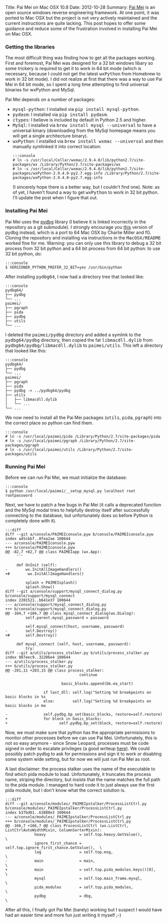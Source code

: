 Title: Pai Mei on Mac OSX 10.8
Date: 2012-10-28
Summary: <a href="https://github.com/OpenRCE/paimei">Pai Mei</a> is an open source windows reverse engineering framework. At one point, it was ported to Mac OSX but the project is not very actively maintained and the current instructions are quite lacking. This post hopes to offer some guidance and reduce some of the frustration involved in installing Pai Mei on Mac OSX.

<h3>Getting the libraries</h3>
The most difficult thing was finding how to get all the packages working. First and foremost, Pai Mei was designed for a 32 bit windows libary so some trickery is required to get it to work in 64 bit mode (which is necessary, because I could not get the latest <tt>wxPython</tt> from Homebrew to work in 32 bit mode). I did not realize at first that there was a way to use Pai Mei in 64 bit mode, so I spent a long time attempting to find universal binaries for wxPython and MySql.
  
Pai Mei depends on a number of packages:
<ul>
	<li><tt>mysql-python</tt>: I installed via <tt>pip install mysql-python</tt>.</li>
	<li><tt>pydasm</tt>: I installed via <tt>pip install pydasm</tt>.</li>
        <li><tt>ctypes</tt>: I believe is included by default in Python 2.5 and higher.</li>
        <li><tt>MySql</tt>: I installed via <tt>brew install mysql --universal</tt> to have a universal binary (downloading from the MySql homepage means you will get a single architecture binary).</li>
        <li><tt>wxPython</tt>: I installed via <tt>brew install wxmac --universal</tt> and then manually symlinked it into correct location: 

    :::console 
    # ln -s /usr/local/Cellar/wxmac/2.9.4.0/lib/python2.7/site-packages/wx /Library/Python/2.7/site-packages/wx
    # ln -s /usr/local/Cellar/wxmac/2.9.4.0/lib/python2.7/site-packages/wxPython-2.9.4.0-py2.7.egg-info /Library/Python/2.7/site-packages/wxPython-2.9.4.0-py2.7.egg-info 
    
(I sincerely hope there is a better way, but I couldn't find one). Note: as of yet, I haven't found a way to get <tt>wxPython</tt> to work in 32 bit python. I'll update the post when I figure that out.</li>
</ul>


<h3>Installing Pai Mei</h3>
Pai Mei uses the <a href="https://github.com/OpenRCE/pydbg">pydbg</a> library (I believe it is linked incorrectly in the repository as a git submodule). I strongly encourage you <a href="https://github.com/gdbinit/pydbg64">this</a> version of pydbg instead, which is a port to 64 Mac OSX by Charlie Miller and fG. Cloning the repository and installing via instructions in the <tt>MacOSX/README</tt> worked fine for me. Warning: you can only use this library to debug a 32 bit process from 32 bit python and a 64 bit process from 64 bit python: to use 32 bit python, do: 

    :::console
    $ VERSIONER_PYTHON_PREFER_32_BIT=yes /usr/bin/python

After installing <tt>pydbg64</tt>, I now had a directory tree that looked like:

    :::console
    pydbg64/
    ├── pydbg
    └── ...
    paimei/
    ├── pgraph
    ├── pida
    ├── pydbg
    ├── utils
    └── ...
I deleted the <tt>paimei/pydbg</tt> directory and added a symlink to the <tt>pydbg64/pydbg</tt> directory, then  copied the fat <tt>libmacdll.dylib</tt> from <tt>pydbg64/pydbg/libmacdll.dylib</tt> to <tt>paimei/utils</tt>. This left a directory that looked like this:

    :::console
    pydbg64/
    ├── pydbg
    └── ...
    paimei/
    ├── pgraph
    ├── pida
    ├── pydbg -> ../pydbg64/pydbg
    ├── utils
    │   ├── libmacdll.dylib
    │   └── ...
    └── ...

We now need to install all the Pai Mei packages (<tt>utils</tt>, <tt>pida</tt>, <tt>pgraph</tt>) into the correct place so python can find them.

    :::console
    # ln -s /usr/local/paimei/pida /Library/Python/2.7/site-packages/pida
    # ln -s /usr/local/paimei/pgraph /Library/Python/2.7/site-packages/pgraph
    # ln -s /usr/local/paimei/utils /Library/Python/2.7/site-packages/utils

<h3>Running Pai Mei</h3>
Before we can run Pai Mei, we must initialize the database: 

    :::console
    $ python /usr/local/paimei/__setup_mysql.py localhost root rootpassword


Next, we have to patch a few bugs in Pai Mei (it calls a deprecated function and the MySql modal tries to helpfully destroy itself after successfully connecting to the database, but unfortunately does so before Python is completely done with it).

    :::diff
    diff --git a/console/PAIMEIconsole.pyw b/console/PAIMEIconsole.pyw
    index a45cbbf..0fea2ae 100644
    --- a/console/PAIMEIconsole.pyw
    +++ b/console/PAIMEIconsole.pyw
    @@ -82,7 +82,7 @@ class PAIMEIapp (wx.App):
         '''
     
         def OnInit (self):
    -        wx.InitAllImageHandlers()
    +#        wx.InitAllImageHandlers()
     
             splash = PAIMEIsplash()
             splash.Show()
    diff --git a/console/support/mysql_connect_dialog.py b/console/support/mysql_connect
    index 2201521..b641e37 100644
    --- a/console/support/mysql_connect_dialog.py
    +++ b/console/support/mysql_connect_dialog.py
    @@ -104,7 +104,7 @@ class mysql_connect_dialog(wx.Dialog):
             self.parent.mysql_password = password
     
             self.mysql_connect(host, username, password)
    -        self.Destroy()
    +#       self.Destroy()
     
         def mysql_connect (self, host, username, password):
             try:
    diff --git a/utils/process_stalker.py b/utils/process_stalker.py
    index 987eec9..32206e4 100644
    --- a/utils/process_stalker.py
    +++ b/utils/process_stalker.py
    @@ -281,11 +283,15 @@ class process_stalker:
                                     continue
     
                             basic_blocks.append(bb.ea_start)
     
                     if last_dll: self.log("Setting %d breakpoints on basic blocks in %s
                     else:        self.log("Setting %d breakpoints on basic blocks in ma
     
    -                self.pydbg.bp_set(basic_blocks, restore=self.restore)
    +                for block in basic_blocks:
    +                       self.pydbg.bp_set(block, restore=self.restore)

Now, we must make sure that python has the appropriate permisisons to monitor other processes before we can use Pai Mei. Unfortunately, this is not so easy anymore - since Snow Leopard, processes must be code signed in order to escalate privileges (a good writeup <a href="http://os-tres.net/blog/2010/02/17/mac-os-x-and-task-for-pid-mach-call/">here</a>). We could possibly patch pydbg to ask for permissions and sign it to work or disabling some system wide setting, but for now we will just run Pai Mei as root.

A last disclaimer: the process stalker uses the name of the executable to find which pida module to load. Unfortunately, it truncates the process name, striping the directory, but insists that the name matches the full path to the pida module. I managed to hard code it to just always use the first pida module, but I don't know what the correct solution is. 
  
    :::diff
    diff --git a/console/modules/_PAIMEIpstalker/ProcessListCtrl.py b/console/modules/_PAIMEIpstalker/ProcessListCtrl.py
    index b37bd01..63880e3 100644
    --- a/console/modules/_PAIMEIpstalker/ProcessListCtrl.py
    +++ b/console/modules/_PAIMEIpstalker/ProcessListCtrl.py
    @@ -166,7 +166,7 @@ class ProcessListCtrl (wx.ListCtrl, ListCtrlAutoWidthMixin, ColumnSorterMixin):
                 heavy               = self.top.heavy.GetValue(),                \
                 ignore_first_chance = self.top.ignore_first_chance.GetValue(),  \
                 log                 = self.top.msg,                             \
    -            main                = main,                                     \
    +            main                = self.top.pida_modules.keys()[0],          \
                 mysql               = self.top.main_frame.mysql,                \
                 pida_modules        = self.top.pida_modules,                    \
                 pydbg               = dbg,                                      \

After all this, I finally got Pai Mei (barely) working but I suspect I would have had an easier time and more fun just writing it myself ;-)

